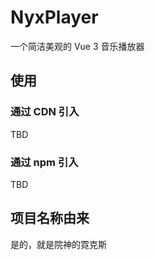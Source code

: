 # NyxPlayer

一个简洁美观的 Vue 3 音乐播放器

## 使用

### 通过 CDN 引入
TBD

### 通过 npm 引入
TBD

## 项目名称由来

是的，就是院神的霓克斯
